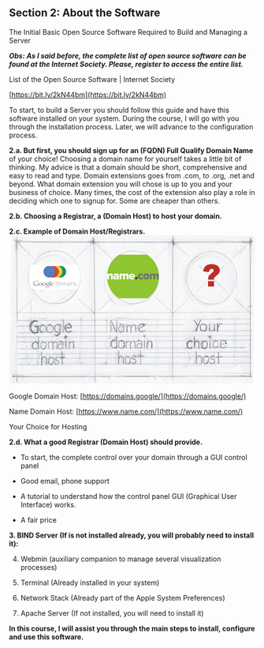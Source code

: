 ## Section 2: About the Software

The Initial Basic Open Source Software Required to Build and Managing a Server

***Obs: As I said before, the complete list of open source software can be found at the Internet Society. Please, register to access the entire list.***

List of the Open Source Software | Internet Society

[https://bit.ly/2kN44bm](https://bit.ly/2kN44bm)

To start, to build a Server you should follow this guide and have this software installed on your system. During the course, I will go with you through the installation process. Later, we will advance to the configuration process.

**2.a. But first, you should sign up for an (FQDN) Full Qualify Domain Name** of your choice! Choosing a domain name for yourself takes a little bit of thinking. My advice is that a domain should be short, comprehensive and easy to read and type. Domain extensions goes from .com, to .org, .net and beyond. What domain extension you will chose is up to you and your business of choice. Many times, the cost of the extension also play a role in deciding which one to signup for. Some are cheaper than others.

**2.b. Choosing a Registrar, a (Domain Host) to host your domain.**

**2.c. Example of Domain Host/Registrars.**
![Example of Domain Host/Registrars](/img/domain-host-01.png)

Google Domain Host: [https://domains.google/](https://domains.google/)

Name Domain Host: [https://www.name.com/](https://www.name.com/)

Your Choice for Hosting

**2.d. What a good Registrar (Domain Host) should provide.** 

- To start, the complete control over your domain through a GUI control panel

- Good email, phone support

- A tutorial to understand how the control panel GUI (Graphical User Interface) works.

- A fair price

**3. BIND Server (If is not installed already, you will probably need to install it):**

4. Webmin (auxiliary companion to manage several visualization processes)

5. Terminal (Already installed in your system)

6. Network Stack (Already part of the Apple System Preferences)

7. Apache Server (If not installed, you will need to install it)

**In this course, I will assist you through the main steps to install, configure and use this software.**

